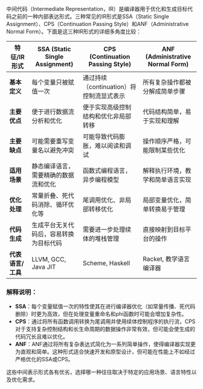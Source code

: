 



中间代码（Intermediate Representation，IR）是编译器用于优化和生成目标代码之前的一种内部表达形式。三种常见的IR形式是SSA（Static Single Assignment）、CPS（Continuation Passing Style）和ANF（Administrative Normal Form）。下面是这三种IR形式的详细多角度比较：

| 特征/IR形式       | SSA (Static Single Assignment)         | CPS (Continuation Passing Style)         | ANF (Administrative Normal Form) |
| ----------------- | -------------------------------------- | ---------------------------------------- | -------------------------------- |
| **基本定义**      | 每个变量只被赋值一次                   | 通过持续（continuation）将控制流显式表示 | 所有复杂操作都被分解成简单步骤   |
| **主要优点**      | 便于进行数据流分析和优化               | 便于实现高级控制结构和优化非局部转移     | 代码结构简单，易于实现和理解     |
| **主要缺点**      | 可能需要重写变量名以避免冲突           | 可能导致代码膨胀，难以阅读和调试         | 操作顺序严格，可能限制某些优化   |
| **适用场景**      | 静态编译语言，需要精确的数据流和优化   | 函数式编程语言，异步编程模型             | 解释执行环境，教学和简单语言实现 |
| **优化处理**      | 常量折叠、死代码消除、循环优化等       | 尾调用优化、非局部转移优化               | 局部变量优化，简单转换易于管理   |
| **代码生成**      | 生成平台无关代码后，容易转换为目标代码 | 需要进一步处理续体的堆栈管理             | 直接映射到目标平台的操作         |
| **代表语言/工具** | LLVM, GCC, Java JIT                    | Scheme, Haskell                          | Racket, 教学语言编译器           |

### 解释说明：
- **SSA**：每个变量赋值一次的特性使其在进行编译器优化（如常量传播、死代码删除）时更为高效，但在处理变量重命名和phi函数时可能会增加复杂性。
- **CPS**：通过将所有函数调用转换为尾调用并使用续体控制程序的执行流，CPS对于支持复杂控制结构和长生命周期的数据操作非常有效，但可能会使生成的代码冗长且难以优化。
- **ANF**：ANF通过将所有复杂表达式简化为一系列简单操作，使得编译器实现更为直观和简单。这种形式适合快速开发和原型设计，但可能在性能上不如经过严格优化的SSA或CPS。

这些中间表示形式各有优劣，选择哪一种往往取决于特定的应用场景、语言特性以及优化需求。